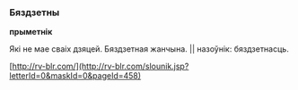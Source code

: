 ### Бяздзетны
**прыметнік**

Які не мае сваіх дзяцей. Бяздзетная жанчына. || назоўнік: бяздзетнасць.

<a rel="author">[http://rv-blr.com/](http://rv-blr.com/slounik.jsp?letterId=0&maskId=0&pageId=458)</a>
